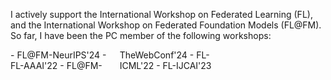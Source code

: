 
I actively support the International Workshop on Federated Learning (FL), and the International Workshop on Federated Foundation Models (FL@FM). So far, I have been the PC member of the following workshops:

<div style="column-count: 3; column-gap: 20px;">
- FL@FM-NeurIPS'24 
- FL-AAAI'22 
- FL@FM-TheWebConf'24  
- FL-ICML'22
- FL-IJCAI'23 
</div>
